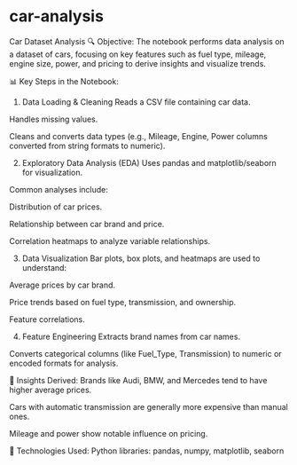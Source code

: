 # car-analysis
Car Dataset Analysis
🔍 Objective:
The notebook performs data analysis on a dataset of cars, focusing on key features such as fuel type, mileage, engine size, power, and pricing to derive insights and visualize trends.

📊 Key Steps in the Notebook:
1. Data Loading & Cleaning
Reads a CSV file containing car data.

Handles missing values.

Cleans and converts data types (e.g., Mileage, Engine, Power columns converted from string formats to numeric).

2. Exploratory Data Analysis (EDA)
Uses pandas and matplotlib/seaborn for visualization.

Common analyses include:

Distribution of car prices.

Relationship between car brand and price.

Correlation heatmaps to analyze variable relationships.

3. Data Visualization
Bar plots, box plots, and heatmaps are used to understand:

Average prices by car brand.

Price trends based on fuel type, transmission, and ownership.

Feature correlations.

4. Feature Engineering
Extracts brand names from car names.

Converts categorical columns (like Fuel_Type, Transmission) to numeric or encoded formats for analysis.

📌 Insights Derived:
Brands like Audi, BMW, and Mercedes tend to have higher average prices.

Cars with automatic transmission are generally more expensive than manual ones.

Mileage and power show notable influence on pricing.

🧰 Technologies Used:
Python libraries: pandas, numpy, matplotlib, seaborn

